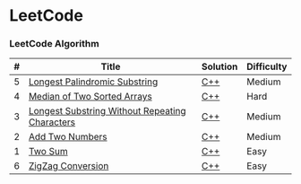 LeetCode
========

### LeetCode Algorithm
| # | Title | Solution | Difficulty |
|---| ----- | -------- | ---------- |
|5|[Longest Palindromic Substring](https://leetcode.com/problems/longest-palindromic-substring/)| [C++](https://github.com/superpavelka/leetcode/tree/main/5.%20Longest%20Palindromic%20Substring)|Medium|
|4|[Median of Two Sorted Arrays](https://leetcode.com/problems/median-of-two-sorted-arrays/)| [C++](https://github.com/superpavelka/leetcode/tree/main/4.%20Median%20of%20Two%20Sorted%20Arrays)|Hard|
|3|[Longest Substring Without Repeating Characters](https://leetcode.com/problems/longest-substring-without-repeating-characters/)| [C++](https://github.com/superpavelka/leetcode/tree/main/3.%20Longest%20Substring%20Without%20Repeating%20Characters)|Medium|
|2|[Add Two Numbers](https://leetcode.com/problems/add-two-numbers/)| [C++](https://github.com/superpavelka/leetcode/tree/main/2.%20Add%20Two%20Numbers)|Medium|
|1|[Two Sum](https://leetcode.com/problems/two-sum/)| [C++](https://github.com/superpavelka/leetcode/tree/main/1.%20Two%20Sum)|Easy|
|6|[ZigZag Conversion](https://leetcode.com/problems/zigzag-conversion/)| [C++](https://github.com/superpavelka/leetcode/tree/main/6.%20ZigZag%20Conversion)|Easy|
